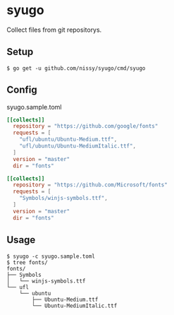 # syugo
Collect files from git repositorys.

## Setup
```
$ go get -u github.com/nissy/syugo/cmd/syugo
```

## Config
syugo.sample.toml
```toml
[[collects]]
  repository = "https://github.com/google/fonts"
  requests = [
    "ufl/ubuntu/Ubuntu-Medium.ttf",
    "ufl/ubuntu/Ubuntu-MediumItalic.ttf",
  ]
  version = "master"
  dir = "fonts"

[[collects]]
  repository = "https://github.com/Microsoft/fonts"
  requests = [
    "Symbols/winjs-symbols.ttf",
  ]
  version = "master"
  dir = "fonts"
```

## Usage
```
$ syugo -c syugo.sample.toml
$ tree fonts/
fonts/
├── Symbols
│   └── winjs-symbols.ttf
└── ufl
    └── ubuntu
        ├── Ubuntu-Medium.ttf
        └── Ubuntu-MediumItalic.ttf
```
